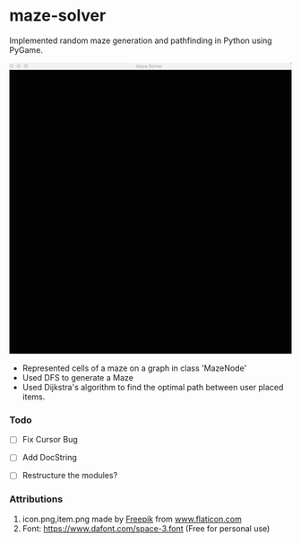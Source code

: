 # maze-solver 
Implemented random maze generation and pathfinding in Python using PyGame. 

![](maze.gif)
- Represented cells of a maze on a graph in class 'MazeNode'  
- Used DFS to generate a Maze 
- Used Dijkstra's algorithm to find the optimal path between user placed items. 


### Todo
 - [ ] Fix Cursor Bug 
 - [ ] Add DocString 
 - [ ] Restructure the modules?



### Attributions
1. <div>icon.png,item.png made by <a href="https://www.flaticon.com/authors/freepik" title="Freepik">Freepik</a> from <a href="https://www.flaticon.com/" title="Flaticon">www.flaticon.com</a></div>
2. Font: https://www.dafont.com/space-3.font (Free for personal use) 
